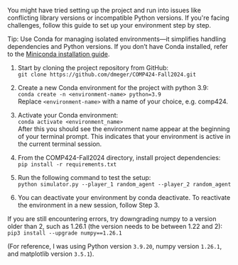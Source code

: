 You might have tried setting up the project and run into issues like conflicting library versions or incompatible Python versions. If you're facing challenges, follow this guide to set up your environment step by step.

Tip: Use Conda for managing isolated environments—it simplifies handling dependencies and Python versions. If you don’t have Conda installed, refer to the [Miniconda installation guide](https://www.anaconda.com/docs/getting-started/miniconda/install#quick-command-line-install).

1. Start by cloning the project repository from GitHub: <br>
`git clone https://github.com/dmeger/COMP424-Fall2024.git`

2. Create a new Conda environment for the project with python 3.9: <br>
`conda create -n <environment-name> python=3.9` <br>
Replace `<environment-name>` with a name of your choice, e.g. comp424. 

3. Activate your Conda environment: <br>
`conda activate <environment_name>` <br>
After this you should see the environment name appear at the beginning of your terminal prompt. This indicates that your environment is active in the current terminal session. 

4. From the COMP424-Fall2024 directory, install project dependencies: <br> 
`pip install -r requirements.txt`

5. Run the following command to test the setup: <br>
`python simulator.py --player_1 random_agent --player_2 random_agent`

6. You can deactivate your environment by conda deactivate.
To reactivate the environment in a new session, follow Step 3.

If you are still encountering errors, try downgrading numpy to a version older than 2, such as 1.26.1 (the version needs to be between 1.22 and 2): <br>
`pip3 install --upgrade numpy==1.26.1`

(For reference, I was using Python version `3.9.20`, numpy version `1.26.1`, and matplotlib version `3.5.1`).
